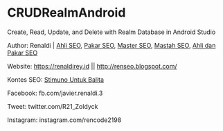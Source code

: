 # CRUDRealmAndroid
Create, Read, Update, and Delete with Realm Database in Android Studio

Author: Renaldi | <a href='https://renaldirey.id/ahli-dan-pakar-seo-indonesia/' title='Ahli SEO'>Ahli SEO</a>, <a href='https://renaldirey.id/ahli-dan-pakar-seo-indonesia/' title='Pakar SEO'>Pakar SEO</a>, <a href='https://renaldirey.id/ahli-dan-pakar-seo-indonesia/' title='Master SEO'>Master SEO</a>, <a href='https://renaldirey.id/ahli-dan-pakar-seo-indonesia/' title='Mastah SEO'>Mastah SEO</a>, <a href='https://renaldirey.id/ahli-dan-pakar-seo-indonesia/' title='Ahli dan Pakar SEO'>Ahli dan Pakar SEO</a>

Website: https://renaldirey.id || http://renseo.blogspot.com/

Kontes SEO: <a href='https://renaldirey.id/stimuno-untuk-balita/'>Stimuno Untuk Balita</a>

Facebook: fb.com/javier.renaldi.3

Tweet: twitter.com/R21_Zoldyck

Instagram: instagram.com/rencode2198
